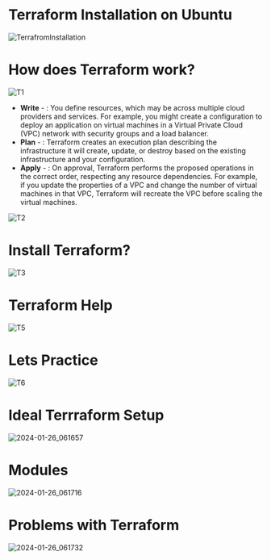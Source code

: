 # Terraform Installation on Ubuntu

![TerrafromInstallation](https://github.com/Manikannanmarimuthu/DevOps/assets/33453427/f691bd6e-1ece-4802-aff3-e0b13cc74af9)

# How does Terraform work?
![T1](https://github.com/Manikannanmarimuthu/DevOps/assets/33453427/d9780ac3-0bb8-4879-abd3-b0dcb7e0312f)

- **Write** - : You define resources, which may be across multiple cloud providers and services. For example, you might create a configuration to deploy an application on virtual machines in a Virtual Private Cloud (VPC) network with security groups and a load balancer.
- **Plan** -  : Terraform creates an execution plan describing the infrastructure it will create, update, or destroy based on the existing infrastructure and your configuration.
- **Apply** - : On approval, Terraform performs the proposed operations in the correct order, respecting any resource dependencies. For example, if you update the properties of a VPC and change the number of virtual machines in that VPC, Terraform will recreate the VPC before scaling the virtual machines.

![T2](https://github.com/Manikannanmarimuthu/DevOps/assets/33453427/5ece280a-4311-4d78-9fbb-d8393fc09781)

# Install Terraform?
![T3](https://github.com/Manikannanmarimuthu/DevOps/assets/33453427/1e6f2881-b6c4-4803-ae9a-edbcdcb28ac1)

# Terraform Help
![T5](https://github.com/Manikannanmarimuthu/DevOps/assets/33453427/483edf64-d662-4a40-a9a7-3b5eaddbffd4)

# Lets Practice 
![T6](https://github.com/Manikannanmarimuthu/DevOps/assets/33453427/589be39d-822a-408a-b9ae-3f5e1ea1f1bb)

# Ideal Terrraform Setup 
![2024-01-26_061657](https://github.com/Manikannanmarimuthu/DevOps/assets/33453427/fc8093bc-1cdb-4bad-bf7b-4e62f0f8492d)

# Modules
![2024-01-26_061716](https://github.com/Manikannanmarimuthu/DevOps/assets/33453427/4856320c-4eec-4a4b-9edc-53a68ca3563a)

# Problems with Terraform
![2024-01-26_061732](https://github.com/Manikannanmarimuthu/DevOps/assets/33453427/0731020a-58a8-4be6-85b0-9fc4a77b8f47)
